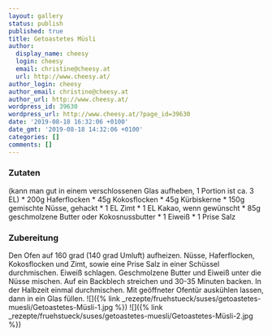 ```yaml
---
layout: gallery
status: publish
published: true
title: Getoastetes Müsli
author:
  display_name: cheesy
  login: cheesy
  email: christine@cheesy.at
  url: http://www.cheesy.at/
author_login: cheesy
author_email: christine@cheesy.at
author_url: http://www.cheesy.at/
wordpress_id: 39630
wordpress_url: http://www.cheesy.at/?page_id=39630
date: '2019-08-18 16:32:06 +0100'
date_gmt: '2019-08-18 14:32:06 +0100'
categories: []
comments: []
---
```

### Zutaten
(kann man gut in einem verschlossenen Glas aufheben, 1 Portion ist ca. 3 EL)
\* 200g Haferflocken
\* 45g Kokosflocken
\* 45g Kürbiskerne
\* 150g gemischte Nüsse, gehackt
\* 1 EL Zimt
\* 1 EL Kakao, wenn gewünscht
\* 85g geschmolzene Butter oder Kokosnussbutter
\* 1 Eiweiß
\* 1 Prise Salz
### Zubereitung
Den Ofen auf 160 grad (140 grad Umluft) aufheizen. Nüsse, Haferflocken, Kokosflocken und Zimt, sowie eine Prise Salz in einer Schüssel durchmischen. Eiweiß schlagen. Geschmolzene Butter und Eiweiß unter die Nüsse mischen. Auf ein Backblech streichen und 30-35 Minuten backen. In der Halbzeit einmal durchmischen. Mit geöffneter Ofentür auskühlen lassen, dann in ein Glas füllen.
![]({% link _rezepte/fruehstueck/suses/getoastetes-muesli/Getoastetes-Müsli-1.jpg %})
![]({% link _rezepte/fruehstueck/suses/getoastetes-muesli/Getoastetes-Müsli-2.jpg %})
